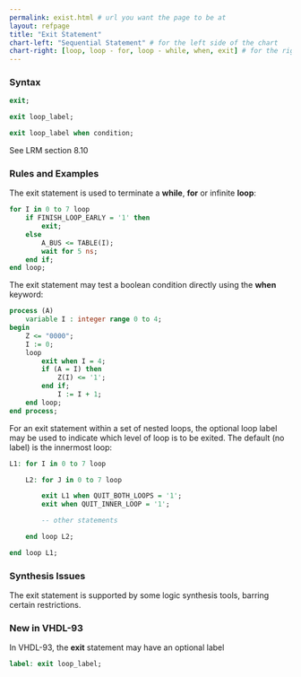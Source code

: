 ```yaml
---
permalink: exist.html # url you want the page to be at
layout: refpage
title: "Exit Statement"
chart-left: "Sequential Statement" # for the left side of the chart
chart-right: [loop, loop - for, loop - while, when, exit] # for the right side of the chart
---
```




<h3 class="text-hr"><span>Syntax</span></h3>

<!-- include the vhdl tag to highlight as vhdl -->
```vhdl
exit;
```
```vhdl
exit loop_label;
```
```vhdl
exit loop_label when condition;
```
See LRM section 8.10

<h3 class="text-hr"><span>Rules and Examples</span></h3>

The exit statement is used to terminate a __while__, __for__ or infinite __loop__:
```vhdl
for I in 0 to 7 loop
    if FINISH_LOOP_EARLY = '1' then
        exit;
    else
        A_BUS <= TABLE(I);
        wait for 5 ns;
    end if;
end loop;
```

The exit statement may test a boolean condition directly using the __when__ keyword:
```vhdl
process (A)
    variable I : integer range 0 to 4;
begin
    Z <= "0000";
    I := 0;    
    loop
        exit when I = 4;
        if (A = I) then
            Z(I) <= '1';
        end if;
            I := I + 1;
    end loop;
end process;
```

For an exit statement within a set of nested loops, the optional loop label may be used to indicate which level of loop is to be exited. The default (no label) is the innermost loop:
```vhdl
L1: for I in 0 to 7 loop

    L2: for J in 0 to 7 loop

        exit L1 when QUIT_BOTH_LOOPS = '1';
        exit when QUIT_INNER_LOOP = '1';

        -- other statements

    end loop L2;

end loop L1;
```

<h3 class="text-hr"><span>Synthesis Issues</span></h3>

The exit statement is supported by some logic synthesis tools, barring certain restrictions.

<h3 class="text-hr"><span>New in VHDL-93</span></h3>

In VHDL-93, the __exit__ statement may have an optional label
```vhdl
label: exit loop_label;
```

